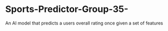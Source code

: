 # Sports-Predictor-Group-35-
An AI model that predicts a users overall rating once given a set of features
